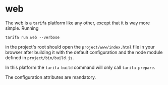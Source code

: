 # web

The web is a `tarifa` platform like any other, except that it is way more simple.
Running

```
tarifa run web --verbose
```

in the project's root should open the `project/www/index.html` file in your browser
after building it with the default configuration and the node module defined in
`project/bin/build.js`.

In this platform the `tarifa build` command will only call `tarifa prepare`.

The configuration attributes are mandatory.
